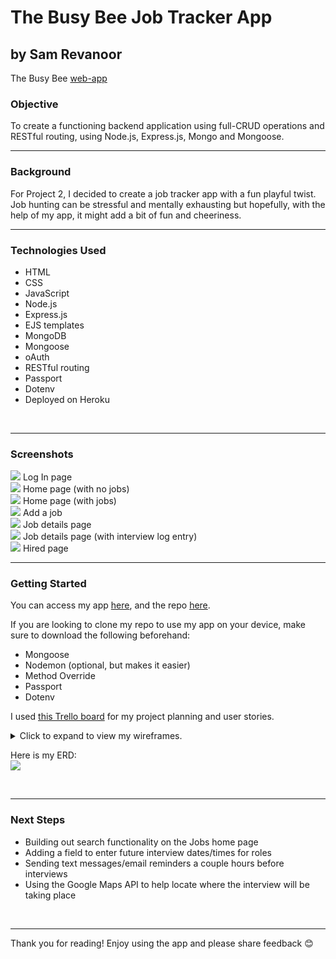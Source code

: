 # The Busy Bee Job Tracker App
## by Sam Revanoor

The Busy Bee [web-app](https://thebusybee.herokuapp.com/)


### **Objective**

To create a functioning backend application using full-CRUD operations and RESTful routing, using Node.js, Express.js, Mongo and Mongoose.
<br>

-------

### **Background**

For Project 2, I decided to create a job tracker app with a fun playful twist. Job hunting can be stressful and mentally exhausting but hopefully, with the help of my app, it might add a bit of fun and cheeriness.
<br>

------

### **Technologies Used**

- HTML
- CSS
- JavaScript
- Node.js
- Express.js
- EJS templates
- MongoDB
- Mongoose
- oAuth
- RESTful routing
- Passport
- Dotenv
- Deployed on Heroku
<br>

------

### **Screenshots**

<img src="public/images/ss1.png">
Log In page

<br>

<img src="public/images/ss2.png">
Home page (with no jobs)

<br>

<img src="public/images/ss4.png">
Home page (with jobs)

<br>

<img src="public/images/ss3.png">
Add a job

<br>

<img src="public/images/ss5.png">
Job details page 

<br>

<img src="public/images/ss6.png">
Job details page (with interview log entry)

<br>

<img src="public/images/ss8.png">
Hired page

<br>

------

### **Getting Started**

You can access my app [here](https://thebusybee.herokuapp.com/), and the repo [here](https://github.com/samrevanoor/busybee).

If you are looking to clone my repo to use my app on your device, make sure to download the following beforehand:
- Mongoose
- Nodemon (optional, but makes it easier)
- Method Override
- Passport
- Dotenv

I used [this Trello board](https://trello.com/b/AglLSD6S/busy-bee-project-board) for my project planning and user stories.

<details>
    <summary>Click to expand to view my wireframes.</summary>
    <img src="public/images/wf1.jpg"><br>
    <img src="public/images/wf2.jpg"><br>
    <img src="public/images/wf3.jpg"><br>
    <img src="public/images/wf4.jpg"><br>
</details>

Here is my ERD: <br>
<img src="public/images/ERD2.png">

<br>

------

### **Next Steps**

- Building out search functionality on the Jobs home page
- Adding a field to enter future interview dates/times for roles
- Sending text messages/email reminders a couple hours before interviews
- Using the Google Maps API to help locate where the interview will be taking place
<br>

------

Thank you for reading! Enjoy using the app and please share feedback 😊
